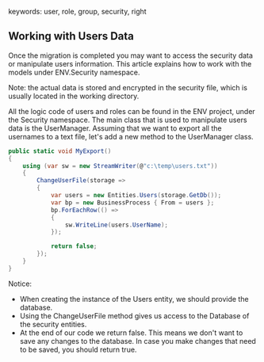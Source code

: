 ﻿keywords: user, role, group, security, right

## Working with Users Data ##
Once the migration is completed you may want to access the security data or manipulate users information.
This article explains how to work with the models under ENV.Security namespace.

Note: the actual data is stored and encrypted in the security file, which is usually located in the working directory.

All the logic code of users and roles can be found in the ENV project, under the Security namespace. The main class that is used to manipulate users data is the UserManager.
Assuming that we want to export all the usernames to a text file, let's add a new method to the UserManager class.

```cs
public static void MyExport()
{
    using (var sw = new StreamWriter(@"c:\temp\users.txt"))
    {
        ChangeUserFile(storage =>
        {
            var users = new Entities.Users(storage.GetDb());
            var bp = new BusinessProcess { From = users };
            bp.ForEachRow(() =>
            {
                sw.WriteLine(users.UserName);
            });

            return false;
        });
    }
}
```

Notice:

* When creating the instance of the Users entity, we should provide the database.
* Using the ChangeUserFile method gives us access to the Database of the security entities.
* At the end of our code we return false. This means we don't want to save any changes to the database. In case you make changes that need to be saved, you should return true.